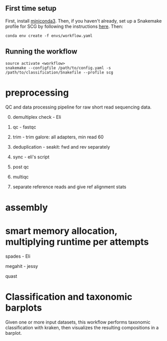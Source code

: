 ## First time setup

First, install [miniconda3](https://conda.io/miniconda.html).  Then, if you haven't already, set up a Snakemake 
profile for SCG by following the instructions [here](https://github.com/bhattlab/slurm).  Then:

```
conda env create -f envs/workflow.yaml
```

## Running the workflow

```
source activate <workflow>
snakemake --configfile /path/to/config.yaml -s /path/to/classification/Snakefile --profile scg
```


# preprocessing 

QC and data processing pipeline for raw short read sequencing data.

0) demultiplex check - Eli

1) qc - fastqc

2) trim - trim galore: all adapters, min read 60

3) deduplication - seakit: fwd and rev separately

4) sync - eli's script

5) post qc

6) multiqc

7) separate reference reads and give ref alignment stats


# assembly

# smart memory allocation, multiplying runtime per attempts

spades - Eli

megahit - jessy

quast

# Classification and taxonomic barplots

Given one or more input datasets, this workflow performs taxonomic classification with kraken, then visualizes 
the resulting compositions in a barplot.


